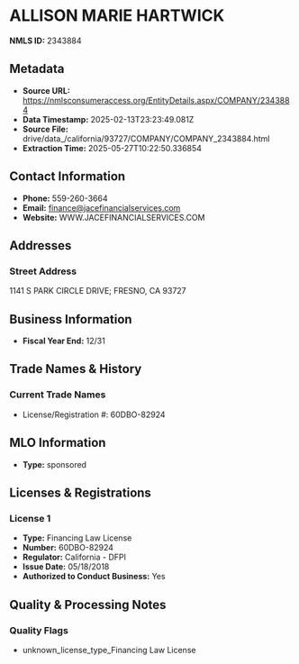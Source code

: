 # ALLISON MARIE HARTWICK

**NMLS ID:** 2343884

## Metadata
- **Source URL:** https://nmlsconsumeraccess.org/EntityDetails.aspx/COMPANY/2343884
- **Data Timestamp:** 2025-02-13T23:23:49.081Z
- **Source File:** drive/data_/california/93727/COMPANY/COMPANY_2343884.html
- **Extraction Time:** 2025-05-27T10:22:50.336854

## Contact Information
- **Phone:** 559-260-3664
- **Email:** finance@jacefinancialservices.com
- **Website:** WWW.JACEFINANCIALSERVICES.COM

## Addresses
### Street Address
1141 S PARK CIRCLE DRIVE; FRESNO, CA 93727

## Business Information
- **Fiscal Year End:** 12/31

## Trade Names & History
### Current Trade Names
- License/Registration #: 60DBO-82924

## MLO Information
- **Type:** sponsored

## Licenses & Registrations

### License 1
- **Type:** Financing Law License
- **Number:** 60DBO-82924
- **Regulator:** California - DFPI
- **Issue Date:** 05/18/2018
- **Authorized to Conduct Business:** Yes

## Quality & Processing Notes
### Quality Flags
- unknown_license_type_Financing Law License
